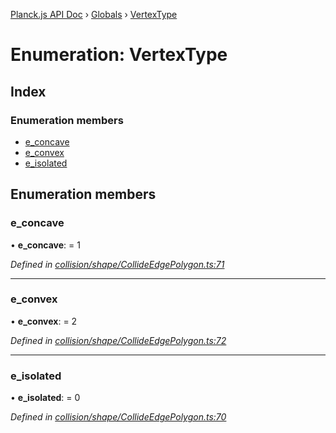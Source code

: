 [Planck.js API Doc](../README.md) › [Globals](../globals.md) › [VertexType](vertextype.md)

# Enumeration: VertexType

## Index

### Enumeration members

* [e_concave](vertextype.md#e_concave)
* [e_convex](vertextype.md#e_convex)
* [e_isolated](vertextype.md#e_isolated)

## Enumeration members

###  e_concave

• **e_concave**: = 1

*Defined in [collision/shape/CollideEdgePolygon.ts:71](https://github.com/shakiba/planck.js/blob/8127f05/src/collision/shape/CollideEdgePolygon.ts#L71)*

___

###  e_convex

• **e_convex**: = 2

*Defined in [collision/shape/CollideEdgePolygon.ts:72](https://github.com/shakiba/planck.js/blob/8127f05/src/collision/shape/CollideEdgePolygon.ts#L72)*

___

###  e_isolated

• **e_isolated**: = 0

*Defined in [collision/shape/CollideEdgePolygon.ts:70](https://github.com/shakiba/planck.js/blob/8127f05/src/collision/shape/CollideEdgePolygon.ts#L70)*
